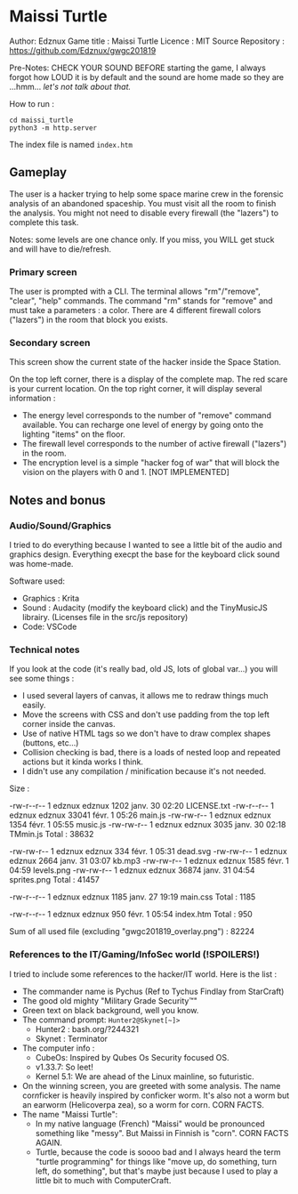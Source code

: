 # Maissi Turtle

Author: Edznux
Game title : Maissi Turtle
Licence : MIT
Source Repository : https://github.com/Edznux/gwgc201819

Pre-Notes: CHECK YOUR SOUND BEFORE starting the game, I always forgot how LOUD it is by default and the sound are home made so they are ...hmm... _let's not talk about that._

How to run : 

```
cd maissi_turtle
python3 -m http.server
```

The index file is named `index.htm`


## Gameplay

The user is a hacker trying to help some space marine crew in the forensic analysis of an abandoned spaceship.
You must visit all the room to finish the analysis. You might not need to disable every firewall (the "lazers") to complete this task.

Notes: some levels are one chance only. If you miss, you WILL get stuck and will have to die/refresh.

### Primary screen

The user is prompted with a CLI.
The terminal allows "rm"/"remove", "clear", "help" commands.
The command "rm" stands for "remove" and must take a parameters : a color.
There are 4 different firewall colors ("lazers") in the room that block you exists.

### Secondary screen

This screen show the current state of the hacker inside the Space Station.

On the top left corner, there is a display of the complete map. The red scare is your current location.
On the top right corner, it will display several information :

- The energy level corresponds to the number of "remove" command available. You can recharge one level of energy by going onto the lighting "items" on the floor.
- The firewall level corresponds to the number of active firewall ("lazers") in the room.
- The encryption level is a simple "hacker fog of war" that will block the vision on the players with 0 and 1. [NOT IMPLEMENTED]

## Notes and bonus

### Audio/Sound/Graphics

I tried to do everything because I wanted to see a little bit of the audio and graphics design.
Everything execpt the base for the keyboard click sound was home-made.

Software used:
- Graphics : Krita
- Sound : Audacity (modify the keyboard click) and the TinyMusicJS librairy. (Licenses file in the src/js repository)
- Code: VSCode

### Technical notes

If you look at the code (it's really bad, old JS, lots of global var...) you will see some things :
- I used several layers of canvas, it allows me to redraw things much easily.
- Move the screens with CSS and don't use padding from the top left corner inside the canvas.
- Use of native HTML tags so we don't have to draw complex shapes (buttons, etc...)
- Collision checking is bad, there is a loads of nested loop and repeated actions but it kinda works I think.
- I didn't use any compilation / minification because it's not needed.

Size :

-rw-r--r-- 1 edznux edznux  1202 janv. 30 02:20 LICENSE.txt
-rw-r--r-- 1 edznux edznux 33041 févr.  1 05:26 main.js
-rw-rw-r-- 1 edznux edznux  1354 févr.  1 05:55 music.js
-rw-rw-r-- 1 edznux edznux  3035 janv. 30 02:18 TMmin.js
Total : 38632

-rw-rw-r-- 1 edznux edznux   334 févr.  1 05:31 dead.svg
-rw-rw-r-- 1 edznux edznux  2664 janv. 31 03:07 kb.mp3
-rw-rw-r-- 1 edznux edznux  1585 févr.  1 04:59 levels.png
-rw-rw-r-- 1 edznux edznux 36874 janv. 31 04:54 sprites.png
Total : 41457

-rw-r--r-- 1 edznux edznux 1185 janv. 27 19:19 main.css
Total : 1185

-rw-r--r-- 1 edznux edznux 950 févr.  1 05:54 index.htm
Total : 950

Sum of all used file (excluding "gwgc201819_overlay.png") : 82224


### References to the IT/Gaming/InfoSec world (!SPOILERS!)

I tried to include some references to the hacker/IT world.
Here is the list : 
- The commander name is Pychus (Ref to Tychus Findlay from StarCraft)
- The good old mighty "Military Grade Security™"
- Green text on black background, well you know.
- The command prompt: `Hunter2@Skynet[~]>`
  - Hunter2 : bash.org/?244321
  - Skynet : Terminator
- The computer info : 
  - CubeOs: Inspired by Qubes Os Security focused OS.
  - v1.33.7: So leet!
  - Kernel 5.1: We are ahead of the Linux mainline, so futuristic.
- On the winning screen, you are greeted with some analysis. The name cor*n*ficker is heavily inspired by conficker worm.  It's also not a worm but an earworm (Helicoverpa zea), so a worm for corn. CORN FACTS.
- The name "Maissi Turtle":
  - In my native language (French) "Maissi" would be pronounced something like "messy". But Maissi in Finnish is "corn". CORN FACTS AGAIN.
  - Turtle, because the code is soooo bad and I always heard the term "turtle programming" for things like "move up, do something, turn left, do something", but that's maybe just because I used to play a little bit to much with ComputerCraft.